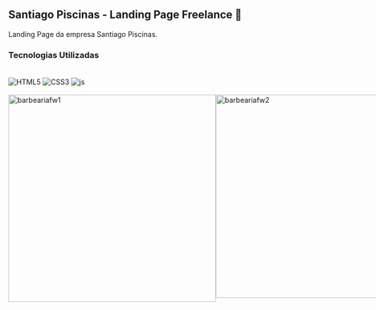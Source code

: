 ## Santiago Piscinas - Landing Page Freelance 🌊

Landing Page da empresa Santiago Piscinas.

### Tecnologias Utilizadas

<div style="display: inline_block"><br/>
    <img align="center" alt="HTML5"src="https://img.shields.io/badge/HTML5-E34F26?style=for-the-badge&logo=html5&logoColor=white"/>
    <img align="center" alt="CSS3"src="https://img.shields.io/badge/CSS3-1572B6?style=for-the-badge&logo=css3&logoColor=white"/>
    <img align="center" alt="js"src="https://img.shields.io/badge/JavaScript-F7DF1E?style=for-the-badge&logo=javascript&logoColor=black"/>
</div><br/>

<div style="display: flex"><br/>
<img align="center" alt="barbeariafw1"src="https://github.com/muriloalvesx/LexWeb/assets/153781890/404598c4-5edd-4947-9a40-647f5775471b" width="413px"/>
<img align="center" alt="barbeariafw2"src="https://github.com/muriloalvesx/LexWeb/assets/153781890/d1010070-48b3-42ad-9450-2bebed0e5269" width="405px"/>
</div><br/>
